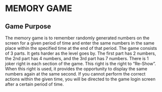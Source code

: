 # MEMORY GAME
## Game Purpose
The memory game is to remember randomly generated numbers on the screen for a given period of time and enter the same numbers in the same place within the specified time at the end of that period.
The game consists of 3 parts. It gets harder as the level goes by. The first part has 2 numbers, the 2nd part has 4 numbers, and the 3rd part has 7 numbers. There is 1 joker right in each section of the game. This right is the right to “Re-Show”. When this right is used, it provides the opportunity to display the same numbers again at the same second. If you cannot perform the correct actions within the given time, you will be directed to the game login screen after a certain period of time.
